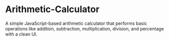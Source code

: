 # Arithmetic-Calculator
A simple JavaScript-based arithmetic calculator that performs basic operations like addition, subtraction, multiplication, division, and percentage with a clean UI.
